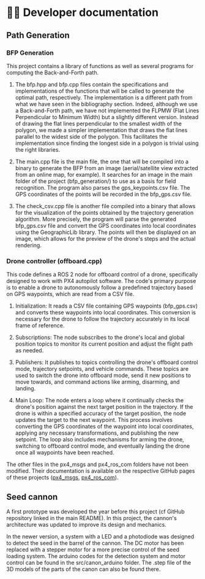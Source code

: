 # 👨‍💻 Developer documentation

## Path Generation

### BFP Generation
This project contains a library of functions as well as several programs for computing the Back-and-Forth path.

1. The bfp.hpp and bfp.cpp files contain the specifications and implementations of the functions that will be called to generate the optimal path, respectively. The implementation is a different path from what we have seen in the bibliography section. Indeed, although we use a Back-and-Forth path, we have not implemented the FLPMW (Flat Lines Perpendicular to Minimum Width) but a slightly different version. Instead of drawing the flat lines perpendicular to the smallest width of the polygon, we made a simpler implementation that draws the flat lines parallel to the widest side of the polygon. This facilitates the implementation since finding the longest side in a polygon is trivial using the right libraries.

2. The main.cpp file is the main file, the one that will be compiled into a binary to generate the BFP from an image (aerial/satellite view extracted from an online map, for example). It searches for an image in the main folder of the project (bfp_generation/) to use as a basis for field recognition. The program also parses the gps_keypoints.csv file. The GPS coordinates of the points will be recorded in the bfp_gps.csv file.

3. The check_csv.cpp file is another file compiled into a binary that allows for the visualization of the points obtained by the trajectory generation algorithm. More precisely, the program will parse the generated bfp_gps.csv file and convert the GPS coordinates into local coordinates using the GeographicLib library. The points will then be displayed on an image, which allows for the preview of the drone's steps and the actual rendering.

### Drone controller (offboard.cpp)

This code defines a ROS 2 node for offboard control of a drone, specifically designed to work with PX4 autopilot software. The code's primary purpose is to enable a drone to autonomously follow a predefined trajectory based on GPS waypoints, which are read from a CSV file.

1. Initialization: It reads a CSV file containing GPS waypoints (bfp_gps.csv) and converts these waypoints into local coordinates. This conversion is necessary for the drone to follow the trajectory accurately in its local frame of reference.

2. Subscriptions: The node subscribes to the drone's local and global position topics to monitor its current position and adjust the flight path as needed.

3. Publishers: It publishes to topics controlling the drone's offboard control mode, trajectory setpoints, and vehicle commands. These topics are used to switch the drone into offboard mode, send it new positions to move towards, and command actions like arming, disarming, and landing.

4. Main Loop: The node enters a loop where it continually checks the drone's position against the next target position in the trajectory. If the drone is within a specified accuracy of the target position, the node updates the target to the next waypoint. This process involves converting the GPS coordinates of the waypoint into local coordinates, applying any necessary transformations, and publishing the new setpoint. The loop also includes mechanisms for arming the drone, switching to offboard control mode, and eventually landing the drone once all waypoints have been reached.

The other files in the px4_msgs and px4_ros_com folders have not been modified. Their documentation is available on the respective GitHub pages of these projects ([px4_msgs](https://github.com/PX4/px4_msgs), [px4_ros_com](https://github.com/PX4/px4_ros_com)).

## Seed cannon

A first prototype was developed the year before this project (cf GitHub repository linked in the main README). In this project, the cannon's architecture was updated to improve its design and mechanics. 

In the newer version, a system with a LED and a photodiode was designed to detect the seed in the barrel of the cannon. The DC motor has been replaced with a stepper motor for a more precise control of the seed loading system. The arduino codes for the detection system and motor control can be found in the src/canon_arduino folder. The .step file of the 3D models of the parts of the canon can also be found there. 
